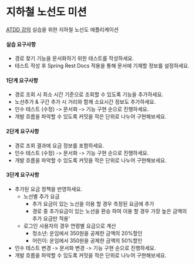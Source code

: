 # 지하철 노선도 미션
[ATDD 강의](https://edu.nextstep.camp/c/R89PYi5H) 실습을 위한 지하철 노선도 애플리케이션

#### 실습 요구사항
 - 경로 찾기 기능을 문서화하기 위한 테스트를 작성하세요.
 - 테스트 작성 후 Spring Rest Docs 적용을 통해 문서에 기재할 정보를 설정하세요.

#### 1단계 요구사항
 - 경로 조회 시 최소 시간 기준으로 조회할 수 있도록 기능을 추가하세요.
 - 노선추가 & 구간 추가 시 거리와 함께 소요시간 정보도 추가하세요.
 - 인수 테스트 (수정) -> 문서화 -> 기능 구현 순으로 진행하세요.
 - 개발 흐름을 파악할 수 있도록 커밋을 작은 단위로 나누어 구현해보세요.

#### 2단계 요구사항
 - 경로 조회 결과에 요금 정보를 포함하세요.
 - 인수 테스트 (수정) -> 문서화 -> 기능 구현 순으로 진행하세요.
 - 개발 흐름을 파악할 수 있도록 커밋을 작은 단위로 나누어 구현해보세요.

#### 3단계 요구사항
 - 추가된 요금 정책을 반영하세요.
   - 노선별 추가 요금
     - 추가 요금이 있는 노선을 이용 할 경우 측정된 요금에 추가
     - 경로 중 추가요금이 있는 노선을 환승 하여 이용 할 경우 가장 높은 금액의 추가 요금만 적용'
   - 로그인 사용자의 경우 연령별 요금으로 계산
     - 청소년: 운임에서 350원을 공제한 금액의 20%할인
     - 어린이: 운임에서 350원을 공제한 금액의 50%할인
 - 인수 테스트 변경 -> 문서화 변경 -> 기능 구현 순으로 진행하세요.
 - 개발 흐름을 파악할 수 있도록 커밋을 작은 단위로 나누어 구현해보세요.